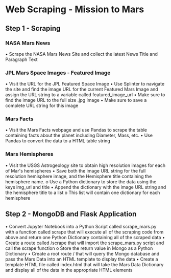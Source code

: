 # Web Scraping - Mission to Mars

## Step 1 - Scraping

### NASA Mars News
•	Scrape the NASA Mars News Site and collect the latest News Title and Paragraph Text

### JPL Mars Space Images - Featured Image
•	Visit the URL for the JPL Featured Space Image
•	Use Splinter to navigate the site and find the image URL for the current Featured Mars Image and assign the URL string to a variable called featured_image_url
•	Make sure to find the image URL to the full size .jpg image
•	Make sure to save a complete URL string for this image

### Mars Facts
•	Visit the Mars Facts webpage and use Pandas to scrape the table containing facts about the planet including Diameter, Mass, etc.
•	Use Pandas to convert the data to a HTML table string

### Mars Hemispheres
•	Visit the USGS Astrogeology site to obtain high resolution images for each of Mar's hemispheres
•	Save both the image URL string for the full resolution hemisphere image, and the Hemisphere title containing the hemisphere name.
o	Use a Python dictionary to store the data using the keys img_url and title
•	Append the dictionary with the image URL string and the hemisphere title to a list
o	This list will contain one dictionary for each hemisphere

## Step 2 - MongoDB and Flask Application
•	Convert Jupyter Notebook into a Python Script called scrape_mars.py with a function called scrape that will execute all of the scraping 
code from above and return one Python Dictionary containing all of the scraped data
•	Create a route called /scrape that will import the scrape_mars.py script and call the scrape function
  o	Store the return value in Mongo as a Python Dictionary
•	Create a root route / that will query the Mongo database and pass the Mars Data into an HTML template to display the data
•	Create a template HTML file called index.html that will take the Mars Data Dictionary and display all of the data in the appropriate HTML elements


